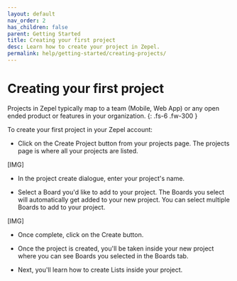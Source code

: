 ```yaml
---
layout: default
nav_order: 2
has_children: false
parent: Getting Started
title: Creating your first project
desc: Learn how to create your project in Zepel.
permalink: help/getting-started/creating-projects/
---
```

# Creating your first project

Projects in Zepel typically map to a team (Mobile, Web App) or any open ended product or features in your organization.
{: .fs-6 .fw-300 }

To create your first project in your Zepel account:

- Click on the Create Project button from your projects page. The projects page is where all your projects are listed.

[IMG]

- In the project create dialogue, enter your project's name.

- Select a Board you'd like to add to your project. The Boards you select will automatically get added to your new project. You can select multiple Boards to add to your project.

[IMG]

- Once complete, click on the Create button.

- Once the project is created, you'll be taken inside your new project where you can see Boards you selected in the Boards tab. 

- Next, you'll learn how to create Lists inside your project.